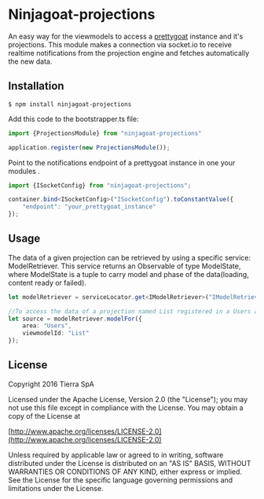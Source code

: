 # Ninjagoat-projections

An easy way for the viewmodels to access a [prettygoat](https://github.com/tierratelematics/prettygoat) instance and it's projections.
This module makes a connection via socket.io to receive realtime notifications from the projection engine and fetches automatically the new data.

## Installation

`
$ npm install ninjagoat-projections
`

Add this code to the bootstrapper.ts file:

```typescript
import {ProjectionsModule} from "ninjagoat-projections"

application.register(new ProjectionsModule());
```

Point to the notifications endpoint of a prettygoat instance in one your modules .

```typescript
import {ISocketConfig} from "ninjagoat-projections";

container.bind<ISocketConfig>("ISocketConfig").toConstantValue({
    "endpoint": "your_prettygoat_instance"
});
```

## Usage

The data of a given projection can be retrieved by using a specific service: ModelRetriever.
This service returns an Observable of type ModelState<T>, where ModelState is a tuple to carry model and phase of the data(loading, content ready or failed).

```typescript
let modelRetriever = serviceLocator.get<IModelRetriever>("IModelRetriever");

//To access the data of a projection named List registered in a Users area
let source = modelRetriever.modelFor({
    area: "Users",
    viewmodelId: "List"
});
```

## License

Copyright 2016 Tierra SpA

Licensed under the Apache License, Version 2.0 (the "License");
you may not use this file except in compliance with the License.
You may obtain a copy of the License at

[http://www.apache.org/licenses/LICENSE-2.0](http://www.apache.org/licenses/LICENSE-2.0)

Unless required by applicable law or agreed to in writing, software
distributed under the License is distributed on an "AS IS" BASIS,
WITHOUT WARRANTIES OR CONDITIONS OF ANY KIND, either express or implied.
See the License for the specific language governing permissions and
limitations under the License.
